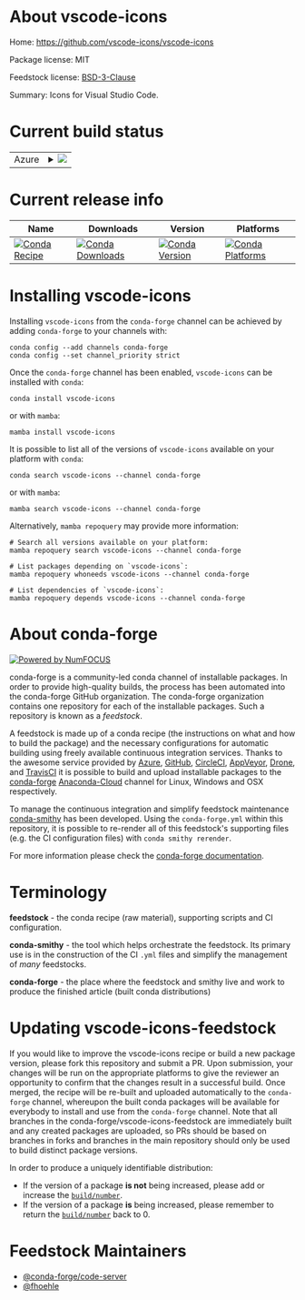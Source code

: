 About vscode-icons
==================

Home: https://github.com/vscode-icons/vscode-icons

Package license: MIT

Feedstock license: [BSD-3-Clause](https://github.com/conda-forge/vscode-icons-feedstock/blob/main/LICENSE.txt)

Summary: Icons for Visual Studio Code.

Current build status
====================


<table>
    
  <tr>
    <td>Azure</td>
    <td>
      <details>
        <summary>
          <a href="https://dev.azure.com/conda-forge/feedstock-builds/_build/latest?definitionId=12087&branchName=main">
            <img src="https://dev.azure.com/conda-forge/feedstock-builds/_apis/build/status/vscode-icons-feedstock?branchName=main">
          </a>
        </summary>
        <table>
          <thead><tr><th>Variant</th><th>Status</th></tr></thead>
          <tbody><tr>
              <td>linux_64_nodejs14</td>
              <td>
                <a href="https://dev.azure.com/conda-forge/feedstock-builds/_build/latest?definitionId=12087&branchName=main">
                  <img src="https://dev.azure.com/conda-forge/feedstock-builds/_apis/build/status/vscode-icons-feedstock?branchName=main&jobName=linux&configuration=linux_64_nodejs14" alt="variant">
                </a>
              </td>
            </tr><tr>
              <td>linux_aarch64_nodejs14</td>
              <td>
                <a href="https://dev.azure.com/conda-forge/feedstock-builds/_build/latest?definitionId=12087&branchName=main">
                  <img src="https://dev.azure.com/conda-forge/feedstock-builds/_apis/build/status/vscode-icons-feedstock?branchName=main&jobName=linux&configuration=linux_aarch64_nodejs14" alt="variant">
                </a>
              </td>
            </tr><tr>
              <td>osx_64_nodejs14</td>
              <td>
                <a href="https://dev.azure.com/conda-forge/feedstock-builds/_build/latest?definitionId=12087&branchName=main">
                  <img src="https://dev.azure.com/conda-forge/feedstock-builds/_apis/build/status/vscode-icons-feedstock?branchName=main&jobName=osx&configuration=osx_64_nodejs14" alt="variant">
                </a>
              </td>
            </tr>
          </tbody>
        </table>
      </details>
    </td>
  </tr>
</table>

Current release info
====================

| Name | Downloads | Version | Platforms |
| --- | --- | --- | --- |
| [![Conda Recipe](https://img.shields.io/badge/recipe-vscode--icons-green.svg)](https://anaconda.org/conda-forge/vscode-icons) | [![Conda Downloads](https://img.shields.io/conda/dn/conda-forge/vscode-icons.svg)](https://anaconda.org/conda-forge/vscode-icons) | [![Conda Version](https://img.shields.io/conda/vn/conda-forge/vscode-icons.svg)](https://anaconda.org/conda-forge/vscode-icons) | [![Conda Platforms](https://img.shields.io/conda/pn/conda-forge/vscode-icons.svg)](https://anaconda.org/conda-forge/vscode-icons) |

Installing vscode-icons
=======================

Installing `vscode-icons` from the `conda-forge` channel can be achieved by adding `conda-forge` to your channels with:

```
conda config --add channels conda-forge
conda config --set channel_priority strict
```

Once the `conda-forge` channel has been enabled, `vscode-icons` can be installed with `conda`:

```
conda install vscode-icons
```

or with `mamba`:

```
mamba install vscode-icons
```

It is possible to list all of the versions of `vscode-icons` available on your platform with `conda`:

```
conda search vscode-icons --channel conda-forge
```

or with `mamba`:

```
mamba search vscode-icons --channel conda-forge
```

Alternatively, `mamba repoquery` may provide more information:

```
# Search all versions available on your platform:
mamba repoquery search vscode-icons --channel conda-forge

# List packages depending on `vscode-icons`:
mamba repoquery whoneeds vscode-icons --channel conda-forge

# List dependencies of `vscode-icons`:
mamba repoquery depends vscode-icons --channel conda-forge
```


About conda-forge
=================

[![Powered by
NumFOCUS](https://img.shields.io/badge/powered%20by-NumFOCUS-orange.svg?style=flat&colorA=E1523D&colorB=007D8A)](https://numfocus.org)

conda-forge is a community-led conda channel of installable packages.
In order to provide high-quality builds, the process has been automated into the
conda-forge GitHub organization. The conda-forge organization contains one repository
for each of the installable packages. Such a repository is known as a *feedstock*.

A feedstock is made up of a conda recipe (the instructions on what and how to build
the package) and the necessary configurations for automatic building using freely
available continuous integration services. Thanks to the awesome service provided by
[Azure](https://azure.microsoft.com/en-us/services/devops/), [GitHub](https://github.com/),
[CircleCI](https://circleci.com/), [AppVeyor](https://www.appveyor.com/),
[Drone](https://cloud.drone.io/welcome), and [TravisCI](https://travis-ci.com/)
it is possible to build and upload installable packages to the
[conda-forge](https://anaconda.org/conda-forge) [Anaconda-Cloud](https://anaconda.org/)
channel for Linux, Windows and OSX respectively.

To manage the continuous integration and simplify feedstock maintenance
[conda-smithy](https://github.com/conda-forge/conda-smithy) has been developed.
Using the ``conda-forge.yml`` within this repository, it is possible to re-render all of
this feedstock's supporting files (e.g. the CI configuration files) with ``conda smithy rerender``.

For more information please check the [conda-forge documentation](https://conda-forge.org/docs/).

Terminology
===========

**feedstock** - the conda recipe (raw material), supporting scripts and CI configuration.

**conda-smithy** - the tool which helps orchestrate the feedstock.
                   Its primary use is in the construction of the CI ``.yml`` files
                   and simplify the management of *many* feedstocks.

**conda-forge** - the place where the feedstock and smithy live and work to
                  produce the finished article (built conda distributions)


Updating vscode-icons-feedstock
===============================

If you would like to improve the vscode-icons recipe or build a new
package version, please fork this repository and submit a PR. Upon submission,
your changes will be run on the appropriate platforms to give the reviewer an
opportunity to confirm that the changes result in a successful build. Once
merged, the recipe will be re-built and uploaded automatically to the
`conda-forge` channel, whereupon the built conda packages will be available for
everybody to install and use from the `conda-forge` channel.
Note that all branches in the conda-forge/vscode-icons-feedstock are
immediately built and any created packages are uploaded, so PRs should be based
on branches in forks and branches in the main repository should only be used to
build distinct package versions.

In order to produce a uniquely identifiable distribution:
 * If the version of a package **is not** being increased, please add or increase
   the [``build/number``](https://docs.conda.io/projects/conda-build/en/latest/resources/define-metadata.html#build-number-and-string).
 * If the version of a package **is** being increased, please remember to return
   the [``build/number``](https://docs.conda.io/projects/conda-build/en/latest/resources/define-metadata.html#build-number-and-string)
   back to 0.

Feedstock Maintainers
=====================

* [@conda-forge/code-server](https://github.com/conda-forge/code-server/)
* [@fhoehle](https://github.com/fhoehle/)

